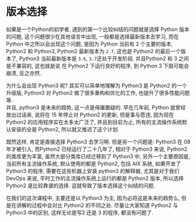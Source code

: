# 版本选择
如果是一个Python的初学者, 遇到的第一个比较纠结的问题就是选择 Python 版本的问题, 这个问题很少在其他语言中出现, 一般都是选择最新版本去学习, 而在 Python 中之所以会出现这个问题, 是因为 Python 当前有 2 个主要的版本, Python2 和 Python3, Python2 最新版本为 `2.7`, 这也是 Python2 的最后一个版本了, Python3 当前最新版本是 `3.6`, `3.7`还处于开发阶段. 并且Python2 和 3 之间是不兼容的, 这也就是说 在 Python2 下运行良好的程序, 到 Python 3 下就可能会崩溃, 反之亦然.

为什么会出现 Python3 呢? 其实可以简单地理解为 Python3 是 Python2 的一个升级版, Python3 对 Python2 做了很多重构和优化的工作, 也提升了很多性能问题等.  
并且, python3 是未来的趋势, 这一点是毋庸置疑的. 早在几年前, Python 就曾经放出过话来, 说将在 15 年停止对 Python2 的更新, 但是事与愿违, 因为现在 Python2 的应用程序实在太多太广泛了, 并且到目前为止, 所有的主流操作系统默认安装的全是 Python2, 所以就又推迟了这个计划.

既然这样, 肯定是直接选择 Python3 去学习啊. 但是另一个问题是: Python3 在 08 年才被引入, 而Python2 已经运行了二十几年了, 相对于 Python3 来说, Python2 的类库更为丰富, 虽然大部分类库已经迁移到了 Python3 中, 另外一个主要原因是, 当前所有主流操作系统, 默认使用的都是 Python2, 包括 AIX 系统, 如果开发了 Python3 的程序, 需要在这些机器上安装 python3 的解释器, 尤其是对于我们 DevOps 来说, 平时工作的主流操作系统上运行的都是 Python2 版本, 所以选择 Python2 是比较靠谱的选择. 这就导致了版本选择这个纠结的问题.

在我们的这次课程中, 主要还是以 Python3 为主, 因为必将这是未来的趋势么, 但是在讲解的过程中会对比 Python2 的不同之处. 尽量让大家知道 Python2 与 Python3 中的区别, 这样无论是写2 还是 3 的程序, 都没有问题了.